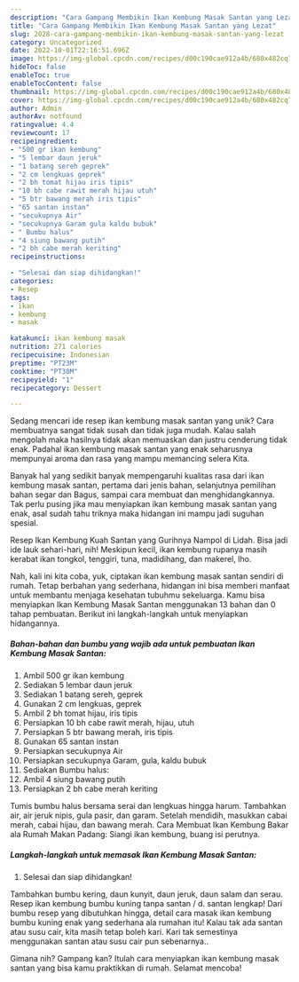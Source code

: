 ```yaml
---
description: "Cara Gampang Membikin Ikan Kembung Masak Santan yang Lezat"
title: "Cara Gampang Membikin Ikan Kembung Masak Santan yang Lezat"
slug: 2028-cara-gampang-membikin-ikan-kembung-masak-santan-yang-lezat
category: Uncategorized
date: 2022-10-01T22:16:51.696Z
image: https://img-global.cpcdn.com/recipes/d00c190cae912a4b/680x482cq70/ikan-kembung-masak-santan-foto-resep-utama.jpg
hideToc: false
enableToc: true
enableTocContent: false
thumbnail: https://img-global.cpcdn.com/recipes/d00c190cae912a4b/680x482cq70/ikan-kembung-masak-santan-foto-resep-utama.jpg
cover: https://img-global.cpcdn.com/recipes/d00c190cae912a4b/680x482cq70/ikan-kembung-masak-santan-foto-resep-utama.jpg
author: Admin
authorAv: notfound
ratingvalue: 4.4
reviewcount: 17
recipeingredient:
- "500 gr ikan kembung"
- "5 lembar daun jeruk"
- "1 batang sereh geprek"
- "2 cm lengkuas geprek"
- "2 bh tomat hijau iris tipis"
- "10 bh cabe rawit merah hijau utuh"
- "5 btr bawang merah iris tipis"
- "65 santan instan"
- "secukupnya Air"
- "secukupnya Garam gula kaldu bubuk"
- " Bumbu halus"
- "4 siung bawang putih"
- "2 bh cabe merah keriting"
recipeinstructions:

- "Selesai dan siap dihidangkan!"
categories:
- Resep
tags:
- ikan
- kembung
- masak

katakunci: ikan kembung masak 
nutrition: 271 calories
recipecuisine: Indonesian
preptime: "PT23M"
cooktime: "PT30M"
recipeyield: "1"
recipecategory: Dessert

---
```





Sedang mencari ide resep ikan kembung masak santan yang unik? Cara membuatnya sangat tidak susah dan tidak juga mudah. Kalau salah mengolah maka hasilnya tidak akan memuaskan dan justru cenderung tidak enak. Padahal ikan kembung masak santan yang enak seharusnya mempunyai aroma dan rasa yang mampu memancing selera Kita.





Banyak hal yang sedikit banyak mempengaruhi kualitas rasa dari ikan kembung masak santan, pertama dari jenis bahan, selanjutnya pemilihan bahan segar dan Bagus, sampai cara membuat dan menghidangkannya. Tak perlu pusing jika mau menyiapkan ikan kembung masak santan yang enak,      asal sudah tahu triknya maka hidangan ini mampu jadi suguhan spesial.














Resep Ikan Kembung Kuah Santan yang Gurihnya Nampol di Lidah. Bisa jadi ide lauk sehari-hari, nih! Meskipun kecil, ikan kembung rupanya masih kerabat ikan tongkol, tenggiri, tuna, madidihang, dan makerel, lho.






Nah, kali ini kita coba, yuk, ciptakan ikan kembung masak santan sendiri di rumah. Tetap berbahan yang sederhana, hidangan ini bisa memberi manfaat untuk membantu menjaga kesehatan tubuhmu sekeluarga. Kamu bisa menyiapkan Ikan Kembung Masak Santan menggunakan 13 bahan dan 0 tahap pembuatan. Berikut ini langkah-langkah untuk menyiapkan hidangannya.

<!--inarticleads1-->

##### Bahan-bahan dan bumbu yang wajib ada untuk pembuatan Ikan Kembung Masak Santan:

1. Ambil 500 gr ikan kembung
1. Sediakan 5 lembar daun jeruk
1. Sediakan 1 batang sereh, geprek
1. Gunakan 2 cm lengkuas, geprek
1. Ambil 2 bh tomat hijau, iris tipis
1. Persiapkan 10 bh cabe rawit merah, hijau, utuh
1. Persiapkan 5 btr bawang merah, iris tipis
1. Gunakan 65 santan instan
1. Persiapkan secukupnya Air
1. Persiapkan secukupnya Garam, gula, kaldu bubuk
1. Sediakan  Bumbu halus:
1. Ambil 4 siung bawang putih
1. Persiapkan 2 bh cabe merah keriting


Tumis bumbu halus bersama serai dan lengkuas hingga harum. Tambahkan air, air jeruk nipis, gula pasir, dan garam. Setelah mendidih, masukkan cabai merah, cabai hijau, dan bawang merah. Cara Membuat Ikan Kembung Bakar ala Rumah Makan Padang: Siangi ikan kembung, buang isi perutnya. 

<!--inarticleads2-->

##### Langkah-langkah untuk memasak Ikan Kembung Masak Santan:


1. Selesai dan siap dihidangkan!

Tambahkan bumbu kering, daun kunyit, daun jeruk, daun salam dan serau. Resep ikan kembung bumbu kuning tanpa santan / d. santan lengkap! Dari bumbu resep yang dibutuhkan hingga, detail cara masak ikan kembung bumbu kuning enak yang sederhana ala rumahan itu! Kalau tak ada santan atau susu cair, kita masih tetap boleh kari. Kari tak semestinya menggunakan santan atau susu cair pun sebenarnya.. 

Gimana nih? Gampang kan? Itulah cara menyiapkan ikan kembung masak santan yang bisa kamu praktikkan di rumah. Selamat mencoba!
